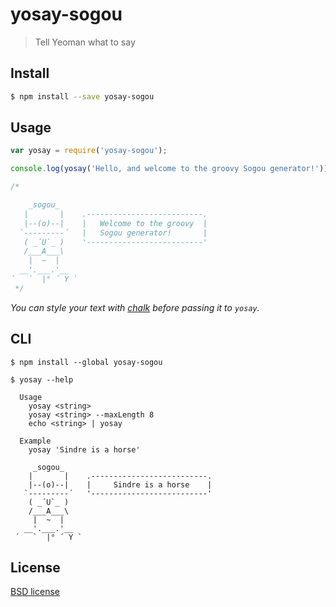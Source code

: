 # yosay-sogou

> Tell Yeoman what to say

## Install

```sh
$ npm install --save yosay-sogou
```


## Usage

```js
var yosay = require('yosay-sogou');

console.log(yosay('Hello, and welcome to the groovy Sogou generator!'));

/*

    _sogou_
   |       |    .--------------------------.
   |--(o)--|    |   Welcome to the groovy  |
  `---------´   |   Sogou generator!       |
   ( _´U`_ )    '--------------------------'
   /___A___\              
    |  ~  |          
  __'.___.'__
´   `  |° ´ Y `
 */
```

*You can style your text with [chalk](https://github.com/sindresorhus/chalk) before passing it to `yosay`.*


## CLI

```
$ npm install --global yosay-sogou
```

```
$ yosay --help

  Usage
    yosay <string>
    yosay <string> --maxLength 8
    echo <string> | yosay

  Example
    yosay 'Sindre is a horse'

     _sogou_
    |       |    .--------------------------.
    |--(o)--|    |     Sindre is a horse    |
   `---------´   '--------------------------'
    ( _´U`_ )
    /___A___\
     |  ~  |
   __'.___.'__
 ´   `  |° ´ Y `
```


## License

[BSD license](http://opensource.org/licenses/bsd-license.php)
 

